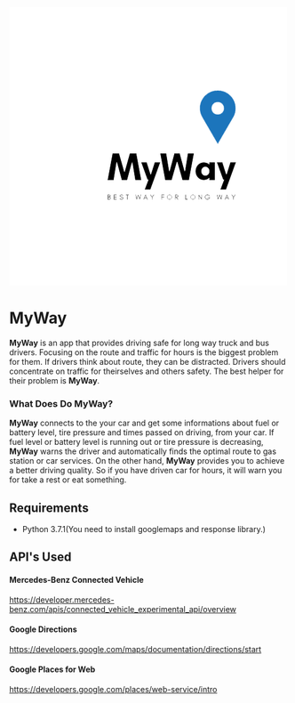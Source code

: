 ![Logo](MyWay1.png)

# MyWay

**MyWay** is an app that provides driving safe for long way truck and bus drivers. Focusing on the route and traffic for hours is the biggest problem for them. If drivers think about route, they can be distracted. Drivers should concentrate on traffic for theirselves and others safety. The best helper for their problem is **MyWay**.

### What Does Do MyWay?

**MyWay** connects to the your car and get some informations about fuel or battery level, tire pressure and times passed on driving, from your car. If fuel level or battery level is running out or tire pressure is decreasing, **MyWay** warns the driver and automatically finds the optimal route to gas station or car services. On the other hand, **MyWay** provides you to achieve a better driving quality. So if you have driven car for hours, it will warn you for take a rest or eat something.

## Requirements
* Python 3.7.1(You need to install googlemaps and response library.)

## API's Used

#### Mercedes-Benz Connected Vehicle
https://developer.mercedes-benz.com/apis/connected_vehicle_experimental_api/overview

#### Google Directions
https://developers.google.com/maps/documentation/directions/start

#### Google Places for Web
https://developers.google.com/places/web-service/intro
